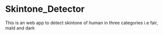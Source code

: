 # Skintone_Detector
This is an web app to detect skintone of human in three categories i.e fair, mald and dark
